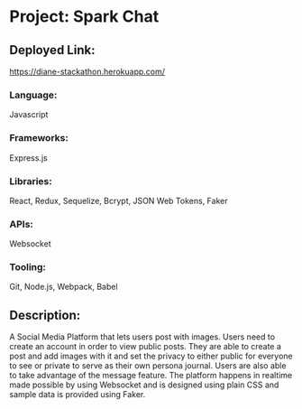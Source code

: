# Project: Spark Chat
## Deployed Link:
https://diane-stackathon.herokuapp.com/

### Language:
Javascript

### Frameworks:
Express.js

### Libraries:
React, Redux, Sequelize, Bcrypt, JSON Web Tokens, Faker

### APIs:
Websocket

### Tooling:
Git, Node.js, Webpack, Babel

## Description:
A Social Media Platform that lets users post with images.
Users need to create an account in order to view public posts.
They are able to create a post and add images with it and set the privacy to either public for everyone to see or private to serve as their own persona journal.
Users are also able to take advantage of the message feature.
The platform happens in realtime made possible by using Websocket and is designed using plain CSS and sample data is provided using Faker.
